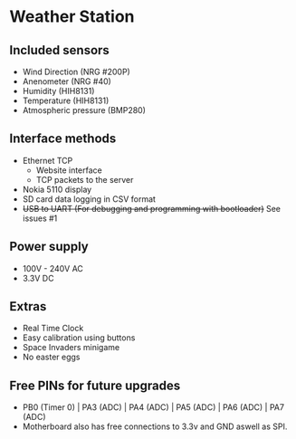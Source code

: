 # Weather Station
## Included sensors
- Wind Direction (NRG #200P)
- Anenometer (NRG #40)
- Humidity (HIH8131)
- Temperature (HIH8131)
- Atmospheric pressure (BMP280)
## Interface methods
- Ethernet TCP
  - Website interface
  - TCP packets to the server
- Nokia 5110 display
- SD card data logging in CSV format
- ~~USB to UART (For debugging and programming with bootloader)~~ See issues #1
## Power supply
- 100V - 240V AC
- 3.3V DC
## Extras
- Real Time Clock
- Easy calibration using buttons
- Space Invaders minigame
- No easter eggs
## Free PINs for future upgrades
- PB0 (Timer 0) | PA3 (ADC) | PA4 (ADC) | PA5 (ADC) | PA6 (ADC) | PA7 (ADC)
- Motherboard also has free connections to 3.3v and GND aswell as SPI.
